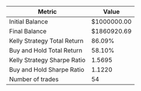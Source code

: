 | Metric | Value |
| --- | --- |
| Initial Balance | $1000000.00 |
| Final Balance | $1860920.69 |
| Kelly Strategy Total Return | 86.09% |
| Buy and Hold Total Return | 58.10% |
| Kelly Strategy Sharpe Ratio | 1.5695 |
| Buy and Hold Sharpe Ratio | 1.1220 |
| Number of trades | 54 |
